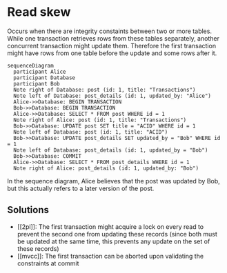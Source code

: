 # Read skew
Occurs when there are integrity constaints between two or more tables. While one transaction retrieves rows from these tables separately, another concurrent transaction might update them. Therefore the first transaction might have rows from one table before the update and some rows after it.

```mermaid
sequenceDiagram
  participant Alice
  participant Database
  participant Bob
  Note right of Database: post (id: 1, title: "Transactions")
  Note left of Database: post_details (id: 1, updated_by: "Alice")
  Alice->>Database: BEGIN TRANSACTION
  Bob->>Database: BEGIN TRANSACTION
  Alice->>Database: SELECT * FROM post WHERE id = 1
  Note right of Alice: post (id: 1, title: "Transactions")
  Bob->>Database: UPDATE post SET title = "ACID" WHERE id = 1
  Note left of Database: post (id: 1, title: "ACID")
  Bob->>Database: UPDATE post_details SET updated_by = "Bob" WHERE id = 1
  Note left of Database: post_details (id: 1, updated_by = "Bob")
  Bob->>Database: COMMIT
  Alice->>Database: SELECT * FROM post_details WHERE id = 1
  Note right of Alice: post_details (id: 1, updated_by: "Bob")
```

In the sequence diagram, Alice believes that the post was updated by Bob, but this actually refers to a later version of the post.

## Solutions
* [[2pl]]: The first transaction might acquire a lock on every read to prevent the second one from updating these records (since both must be updated at the same time, this prevents any update on the set of these records)
* [[mvcc]]: The first transaction can be aborted upon validating the constraints at commit
